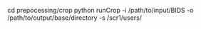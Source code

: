 
cd prepocessing/crop
python runCrop -i /path/to/input/BIDS -o /path/to/output/base/directory -s /scr1/users/<user>
